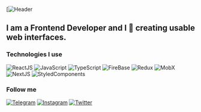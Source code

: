 [![Header](https://media.giphy.com/media/26tn33aiTi1jkl6H6/giphy.gif)

## I am a Frontend Developer and I 💙 creating usable web interfaces.

### Technologies I use

![ReactJS](https://img.shields.io/badge/-ReactJS-222222?style=for-the-badge&logo=react)
![JavaScript](https://img.shields.io/badge/-JavaScript-222222?style=for-the-badge&logo=javascript)
![TypeScript](https://img.shields.io/badge/-TypeScript-222222?style=for-the-badge&logo=typescript)
![FireBase](https://img.shields.io/badge/-FireBase-222222?style=for-the-badge&logo=firebase)
![Redux](https://img.shields.io/badge/-Redux-222222?style=for-the-badge&logo=redux)
![MobX](https://img.shields.io/badge/-MobX-222222?style=for-the-badge&logo=mobx)
![NextJS](https://img.shields.io/badge/-NextJS-222222?style=for-the-badge)
![StyledComponents](https://img.shields.io/badge/-styled_components-222222?style=for-the-badge&logo=styled-components)

### Follow me

[![Telegram](https://img.shields.io/badge/-Telegram-222222?style=for-the-badge&logo=telegram)](https://t.me/ruslankriklivy)
[![Instagram](https://img.shields.io/badge/-instagram-222222?style=for-the-badge&logo=instagram)](https://www.instagram.com/_ruslan.kriklivyy/?hl=ru)
[![Twitter](https://img.shields.io/badge/-Twitter-222222?style=for-the-badge&logo=twitter)](https://twitter.com/RKriklivyy)
